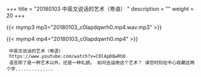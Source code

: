 +++
title = "20180103  中英文说话的艺术（粤语） "
description = ""
weight = 20
+++

{{< mymp3 mp3="20180103_c0lapdqwrh0.mp4.wav.mp3" >}}

{{< mymp4 mp4="20180103_c0lapdqwrh0.mp4" >}}

     中英文说话的艺术（粤语） 
     https://www.youtube.com/watch?v=C0lApDQwRh0 
     语言除了是一种艺术以外，还是一种礼貌。 如何去运用这个艺术？ 请您时刻在中心收藏这两个字.............. 
